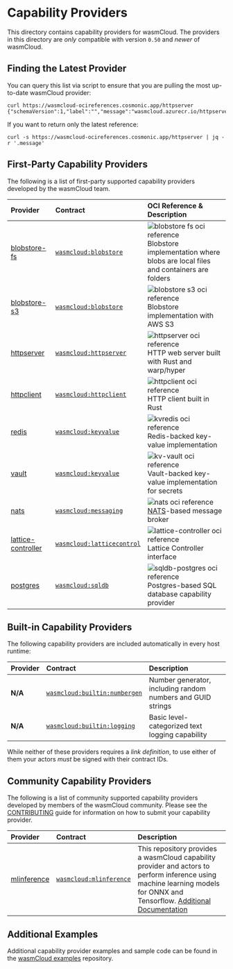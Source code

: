 # Capability Providers

This directory contains capability providers for wasmCloud. The providers
in this directory are _only_ compatible with version `0.50` and _newer_ of wasmCloud.

## Finding the Latest Provider

You can query this list via script to ensure that you are pulling the most up-to-date wasmCloud provider:

```
curl https://wasmcloud-ocireferences.cosmonic.app/httpserver
{"schemaVersion":1,"label":"","message":"wasmcloud.azurecr.io/httpserver:0.19.1","color":"253746","namedLogo":"wasmcloud"}
```

If you want to return only the latest reference:

```
curl -s https://wasmcloud-ocireferences.cosmonic.app/httpserver | jq -r '.message'
```

## First-Party Capability Providers

The following is a list of first-party supported capability providers developed by the
wasmCloud team.

| Provider                                   | Contract                                                                                           | OCI Reference & Description                                                                                                                                                                                                                 |
| :----------------------------------------- | :------------------------------------------------------------------------------------------------- | :------------------------------------------------------------------------------------------------------------------------------------------------------------------------------------------------------------------------------------------ |
| [blobstore-fs](./blobstore-fs)             | [`wasmcloud:blobstore`](https://github.com/wasmCloud/interfaces/tree/main/blobstore)               | <img alt='blobstore fs oci reference' src='https://img.shields.io/endpoint?url=https%3A%2F%2Fwasmcloud-ocireferences.cosmonic.app%2Fblobstore_fs' /> <br /> Blobstore implementation where blobs are local files and containers are folders |
| [blobstore-s3](./blobstore-s3)             | [`wasmcloud:blobstore`](https://github.com/wasmCloud/interfaces/tree/main/blobstore)               | <img alt='blobstore s3 oci reference' src='https://img.shields.io/endpoint?url=https%3A%2F%2Fwasmcloud-ocireferences.cosmonic.app%2Fblobstore-s3' /> <br /> Blobstore implementation with AWS S3                                            |
| [httpserver](./httpserver-rs)              | [`wasmcloud:httpserver`](https://github.com/wasmCloud/interfaces/tree/main/httpserver)             | <img alt='httpserver oci reference' src='https://img.shields.io/endpoint?url=https%3A%2F%2Fwasmcloud-ocireferences.cosmonic.app%2Fhttpserver' /> <br /> HTTP web server built with Rust and warp/hyper                                      |
| [httpclient](./httpclient)                 | [`wasmcloud:httpclient`](https://github.com/wasmCloud/interfaces/tree/main/httpclient)             | <img alt='httpclient oci reference' src='https://img.shields.io/endpoint?url=https%3A%2F%2Fwasmcloud-ocireferences.cosmonic.app%2Fhttpclient' /> <br />HTTP client built in Rust                                                            |
| [redis](./kvredis)                         | [`wasmcloud:keyvalue`](https://github.com/wasmCloud/interfaces/tree/main/keyvalue)                 | <img alt='kvredis oci reference' src='https://img.shields.io/endpoint?url=https%3A%2F%2Fwasmcloud-ocireferences.cosmonic.app%2Fkvredis' /> <br /> Redis-backed key-value implementation                                                     |
| [vault](./kv-vault)                        | [`wasmcloud:keyvalue`](https://github.com/wasmCloud/interfaces/tree/main/keyvalue)                 | <img alt='kv-vault oci reference' src='https://img.shields.io/endpoint?url=https%3A%2F%2Fwasmcloud-ocireferences.cosmonic.app%2Fkv-vault' /> <br /> Vault-backed key-value implementation for secrets                                       |
| [nats](./nats)                             | [`wasmcloud:messaging`](https://github.com/wasmCloud/interfaces/tree/main/messaging)               | <img alt='nats oci reference' src='https://img.shields.io/endpoint?url=https%3A%2F%2Fwasmcloud-ocireferences.cosmonic.app%2Fnats_messaging' /> <br />[NATS](https://nats.io)-based message broker                                           |
| [lattice-controller](./lattice-controller) | [`wasmcloud:latticecontrol`](https://github.com/wasmCloud/interfaces/tree/main/lattice-control) | <img alt='lattice-controller oci reference' src='https://img.shields.io/endpoint?url=https%3A%2F%2Fwasmcloud-ocireferences.cosmonic.app%2Flattice-controller' /> <br /> Lattice Controller interface                                        |
| [postgres](./sqldb-postgres)               | [`wasmcloud:sqldb`](https://github.com/wasmCloud/interfaces/tree/main/sqldb)                       | <img alt='sqldb-postgres oci reference' src='https://img.shields.io/endpoint?url=https%3A%2F%2Fwasmcloud-ocireferences.cosmonic.app%2Fsqldb-postgres' /> <br /> Postgres-based SQL database capability provider                             |

## Built-in Capability Providers

The following capability providers are included automatically in every host runtime:

| Provider | Contract                                                                                     | Description                                                 |
| :------- | :------------------------------------------------------------------------------------------- | :---------------------------------------------------------- |
| **N/A**  | [`wasmcloud:builtin:numbergen`](https://github.com/wasmCloud/interfaces/tree/main/numbergen) | Number generator, including random numbers and GUID strings |
| **N/A**  | [`wasmcloud:builtin:logging`](https://github.com/wasmCloud/interfaces/tree/main/logging)     | Basic level-categorized text logging capability             |

While neither of these providers requires a _link definition_, to use either of them your actors _must_ be signed with their contract IDs.

## Community Capability Providers

The following is a list of community supported capability providers developed by members of the wasmCloud community. Please see the [CONTRIBUTING](./CONTRIBUTING.md) guide for information on how to submit your capability provider.

| Provider                                                                                       | Contract                                                                                                   | Description                                                                                                                                                                                                                 |
| :--------------------------------------------------------------------------------------------- | :--------------------------------------------------------------------------------------------------------- | :-------------------------------------------------------------------------------------------------------------------------------------------------------------------------------------------------------------------------- |
| [mlinference](https://github.com/Finfalter/wasmCloudArtefacts/tree/main/providers/mlinference) | [`wasmcloud:mlinference`](https://github.com/Finfalter/wasmCloudArtefacts/tree/main/providers/mlinference) | This repository provides a wasmCloud capability provider and actors to perform inference using machine learning models for ONNX and Tensorflow. [Additional Documentation](https://finfalter.github.io/wasmCloudArtefacts/) |

## Additional Examples

Additional capability provider examples and sample code can be found in the [wasmCloud examples](https://github.com/wasmCloud/examples) repository.
